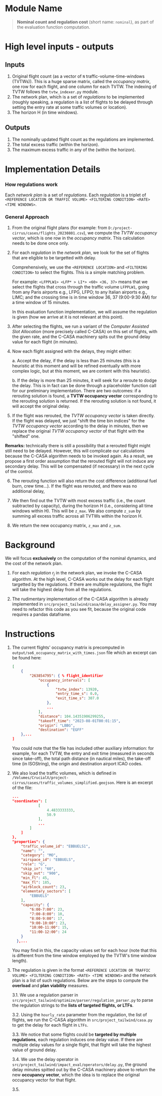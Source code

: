 # Module Name
> **Nominal count and regulation cost** (short name: `nominal`), as part of the evaluation function computation.

# High level inputs - outputs
## Inputs
1. Original flight count (as a vector of `N` traffic-volume-time-windows (TVTWs)). This is a huge sparse matrix, called the *occupancy matrix*, one row for each flight, and one column for each TVTW. The indexing of TVTW follows the `tvtw_indexer.py` module.
2. The network plan, which is a set of *regulations* to be implemented (roughly speaking, a regulation is a list of flights to be delayed through setting the entry rate at some traffic volumes or location).
3. The horizon H (in time windows).

## Outputs
1. The nominally updated flight count as the regulations are implemented.
2. The total excess traffic (within the horizon).
3. The maximum excess traffic in any of the (within the horizon).

# Implementation Details
### How regulations work
Each *network plan* is a set of *regulations*. Each *regulation* is a triplet of `<REFERENCE LOCATION OR TRAFFIC VOLUME> <FILTERING CONDITION> <RATE> <TIME WINDOWS>`. 

### General Approach
1. From the original flight plans (for example: from `D:/project-cirrus/cases/flights_20230801.csv`), we compute the *TVTW occupancy vector*, which is one row in the *occupancy matrix*. This calculation needs to be done once only.

2. For each *regulation* in the *network plan*, we look for the set of flights that are eligible to be targetted with delay.

    Comprehensively, we use the `<REFERENCE LOCATION>` and `<FILTERING CONDITION>` to select the flights. This is a simple matching problem. 

    For example: `<LFPPLW1> <LFP* > LI*> <60> <36, 37>` means that we select the flights that cross through the traffic volume `LFPPLW1`, going from any Paris airports e.g., LFPG, LFPO; to any Italian airports e.g., LIMC; and the crossing time is in time window 36, 37 (9:00-9:30 AM) for a time window of 15 minutes. 

    In this evaluation function implementation, we will assume the regulation is given (how we arrive at it is not relevant at this point).

3. After selecting the flights, we run a variant of the *Computer Assisted Slot Allocation* (more precisely called C-CASA) on this set of flights, with the given rate, and the C-CASA machinery spits out the ground delay value for each flight (in minutes).

4. Now each flight assigned with the delays, they might either:

    a. Accept the delay, if the delay is less than 25 minutes (this is a heuristic at this moment and will be refined eventually with more complex logic, but at this moment, we are content with this heuristic).

    b. If the delay is more than 25 minutes, it will seek for a reroute to dodge the delay. This is in fact can be done through a placeholder function call for our preliminary implementation. There are two outcomes: if a rerouting solution is found, a **TVTW occupancy vector** corresponding to the rerouting solution is returned. If the rerouting solution is not found, it will accept the original delay.

5. If the flight was rerouted, the *TVTW occupancy vector* is taken directly. If the flight was delayed, we just "shift the time bin indices" for the *TVTW occupancy vector* according to the delay in minutes, then we replace the original *TVTW occupancy vector* of that flight with the "shifted" one.

**Remarks:** technically there is still a possibility that a rerouted flight might still need to be delayed. However, this will complicate our calculations because the C-CASA algorithm needs to be invoked again. As a result, we propose a first order assumption that the rerouted flight will not induce any secondary delay. This will be compensated (if necessary) in the next cycle of the control.

6. The rerouting function will also return the cost difference (additional fuel burn, crew time...). If the flight was rerouted, and there was no additional delay, 

6. We then find out the TVTW with most excess traffic (i.e., the count subtracted by capacity), during the horizon H (i.e., considering all time windows within H). This will be `z_max`. We also compute `z_sum` by summing all excess traffic across all TVTWs within the horizon H.

7. We return the new occupancy matrix, `z_max` and `z_sum`.

# Background
We will focus **exclusively** on the computation of the nominal dynamics, and the cost of the network plan.

1. For each *regulation* $r_j$ in the network plan, we invoke the C-CASA algorithm. At the high level, C-CASA works out the delay for each flight targetted by the regulations. If there are multiple regulations, the flight will take the highest delay from all the regulations.

2. The rudimentary implementation of the C-CASA algorithm is already implemented in `src/project_tailwind/casa/delay_assigner.py`. You may need to refactor this code as you see fit, because the original code requires a pandas dataframe. 

# Instructions
1. The current flights' occupancy matrix is precomputed in `output/so6_occupancy_matrix_with_times.json` file which an excerpt can be found here:

    ```json
    [
        {
            "263854795": { % flight_identifier
                "occupancy_intervals": [
                    {
                        "tvtw_index": 13920,
                        "entry_time_s": 0.0,
                        "exit_time_s": 307.0
                    },
                    ...
                ],
                "distance": 104.14351906299255,
                "takeoff_time": "2023-08-01T00:01:15",
                "origin": "LBBG",
                "destination": "EGFF"
        },...
    ]
    ```

    You could note that the file has included other auxiliary information: for example, for each TVTW, the entry and exit time (measured in seconds since take-off), the total path distance (in nautical miles), the take-off time (in ISOString), the origin and destination airport ICAO codes.

2. We also load the traffic volumes, which is defined in `/Volumes/CrucialX/project-cirrus/cases/traffic_volumes_simplified.geojson`. Here is an excerpt of the file:
    ```.geojson
    ...
    "coordinates": [
                [
                    4.4833333333,
                    50.9
                ],
                ...
            ]
        ]
    },
    "properties": {
        "traffic_volume_id": "EBBUELS1",
        "name": "",
        "category": "MO",
        "airspace_id": "EBBUELS",
        "role": "G",
        "skip_in": "60",
        "skip_out": "900",
        "min_fl": 45,
        "max_fl": 185,
        "airblock_count": 23,
        "elementary_sectors": [
            "EBBUELS"
        ],
        "capacity": {
            "6:00-7:00": 23,
            "7:00-8:00": 10,
            "8:00-9:00": 17,
            "9:00-10:00": 23,
            "10:00-11:00": 15,
            "11:00-12:00": 24
        }
      },...
    ```

    You may find in this, the capacity values set for each hour (note that this is different from the time window employed by the TVTW's time window length).

3. The regulation is given in the format `<REFERENCE LOCATION OR TRAFFIC VOLUME> <FILTERING CONDITION> <RATE> <TIME WINDOWS>` and the network plan is a list of such regulations. Below are the steps to compute the **overload** and **plan viability** measures.

    3.1. We use a regulation parser in `src/project_tailwind/optimize/parser/regulation_parser.py` to parse the regulation strings to the **lists of targeted flights, or LTFs**.

    3.2. Using the `hourly_rate` parameter from the regulation, the list of flights, we run the  C-CASA algorithm in `src/project_tailwind/casa.py` to get the delay for each flight in `LTFs`. 

    3.3. We notice that some flights could be **targeted by multiple regulations**, each regulation induces one delay value. If there are multiple delay values for a single flight, that flight will take the highest value of ground delay.

    3.4. We use the delay operator in `src/project_tailwind/impact_eval/operators/delay.py`, the ground delay minutes spitted out by the C-CASA machinery above to return the new **occupancy vector**, which the idea is to replace the original occupancy vector for that flight.

    3.5. 